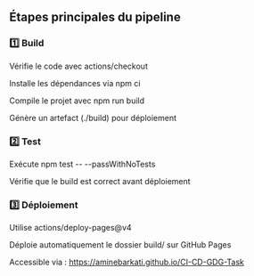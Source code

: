 ## Étapes principales du pipeline


### 1️⃣ Build

Vérifie le code avec actions/checkout

Installe les dépendances via npm ci

Compile le projet avec npm run build

Génère un artefact (./build) pour déploiement

### 2️⃣ Test

Exécute npm test -- --passWithNoTests

Vérifie que le build est correct avant déploiement

### 3️⃣ Déploiement

Utilise actions/deploy-pages@v4

Déploie automatiquement le dossier build/ sur GitHub Pages

Accessible via :
https://aminebarkati.github.io/CI-CD-GDG-Task
